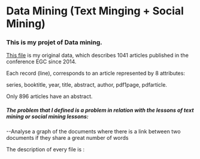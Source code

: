 <h1>Data Mining (Text Minging + Social Mining)</h1>
<h3>This is my projet of Data mining.</h3>
<p><a href="https://github.com/yishuo/Text_Social_Mining/blob/master/Cas2015_16.xlsx">This file<a> is my original data, which describes 1041 articles published in the conference EGC since 2014.</p>
<p>Each record (line), corresponds to an article represented by 8 attributes:</p>
<p>series, booktitle, year, title, abstract, author, pdf1page, pdfarticle.<p>
<p>Only 896 articles have an abstract.<p>

<h5>The problem that I defined is a problem in relation with the lessons of text mining or social mining lessons:</h5>
<p>--Analyse a graph of the documents where there is a link between two documents if they share a great number of words</p>

<p>The description of every file is :</p>
<h6></h6>
<h6></h6>
<h6></h6>


